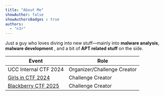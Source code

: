 ```yaml
---
title: "About Me"
showAuthor: false
showAuthorsBadges : true
authors:
  - "n3r"
---
```


Just a guy who loves diving into new stuff—mainly into **malware analysis**, **malware development** , and a bit of **APT related stuff** on the side.

| Event | Role |
| --- | --- |
| UCC Internal CTF 2024 | Organizer/Challenge Creator |
| [Girls in CTF 2024](https://www.linkedin.com/posts/rehack-xyz_on-october-12th-we-successfully-organized-activity-7251778931710648321-hOHt?utm_source=social_share_send&utm_medium=member_desktop_web&rcm=ACoAAC8OIGYBTGoF6b3XW_vdRVO3Y6Vf-0tm8Qw) | Challenge Creator |
| [Blackberry CTF 2025](https://www.linkedin.com/posts/rehack-xyz_reun10n-ctf-cybersecurity-activity-7326881447170969600-8kH0?utm_source=share&utm_medium=member_desktop&rcm=ACoAAC8OIGYBTGoF6b3XW_vdRVO3Y6Vf-0tm8Qw) | Challenge Creator |